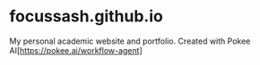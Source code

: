 # focussash.github.io
My personal academic website and portfolio. Created with Pokee AI[https://pokee.ai/workflow-agent]
